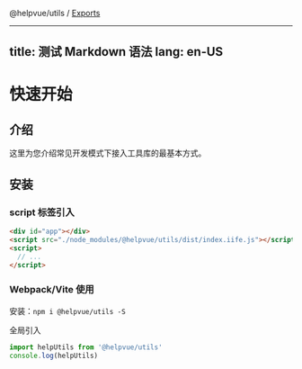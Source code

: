 @helpvue/utils / [Exports](modules.md)

---
title: 测试 Markdown 语法
lang: en-US
---

# 快速开始

## 介绍

这里为您介绍常见开发模式下接入工具库的最基本方式。

## 安装

### script 标签引入

```html
<div id="app"></div>
<script src="./node_modules/@helpvue/utils/dist/index.iife.js"></script>
<script>
  // ...
</script>
```

### Webpack/Vite 使用

安装：`npm i @helpvue/utils -S`

全局引入

```ts
import helpUtils from '@helpvue/utils'
console.log(helpUtils)
```
